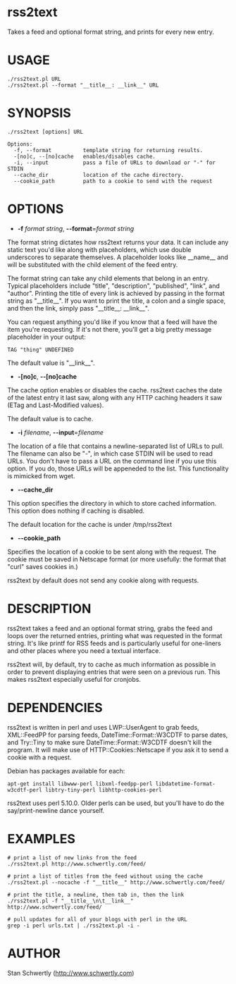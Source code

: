 # rss2text

Takes a feed and optional format string, and prints for every new entry.

# USAGE

	./rss2text.pl URL
	./rss2text.pl --format "__title__: __link__" URL

# SYNOPSIS

	./rss2text [options] URL

	Options:
	  -f, --format          template string for returning results.
	  -[no]c, --[no]cache   enables/disables cache.
	  -i, --input           pass a file of URLs to download or "-" for STDIN
	  --cache_dir           location of the cache directory.
	  --cookie_path         path to a cookie to send with the request

# OPTIONS

- __\-f__ _format string_, __\--format__=_format string_

The format string dictates how rss2text returns your data. It can include any
static text you'd like along with placeholders, which use double underscores
to separate themselves. A placeholder looks like \_\_name\_\_ and will be substituted
with the child element of the feed entry. 

The format string can take any child elements that belong in an entry. Typical
placeholders include "title", "description", "published", "link", and "author".
Printing the title of every link is achieved by passing in the format string as
"\_\_title\_\_". If you want to print the title, a colon and a single
space, and then the link, simply pass "\_\_title\_\_: \_\_link\_\_".

You can request anything you'd like if you know that a feed will have the item
you're requesting. If it's not there, you'll get a big pretty message placeholder
in your output:

    TAG "thing" UNDEFINED

The default value is "\_\_link\_\_".

- __\-\[no\]c__, __\--\[no\]cache__

The cache option enables or disables the cache. rss2text caches the date of the
latest entry it last saw, along with any HTTP caching headers it saw (ETag and 
Last-Modified values).

The default value is to cache.

- __\-i__ _filename_, __\--input__=_filename_

The location of a file that contains a newline-separated list of URLs to pull.
The filename can also be "-", in which case STDIN will be used to read URLs.
You don't have to pass a URL on the command line if you use this option. If you
do, those URLs will be appeneded to the list. This functionality is mimicked
from wget.

- __\--cache\_dir__

This option specifies the directory in which to store cached information. This
option does nothing if caching is disabled.

The default location for the cache is under /tmp/rss2text

- __\--cookie\_path__

Specifies the location of a cookie to be sent along with the request. The cookie
must be saved in Netscape format (or more usefully: the format that "curl"
saves cookies in.)

rss2text by default does not send any cookie along with requests.

# DESCRIPTION

rss2text takes a feed and an optional format string, grabs the feed and loops
over the returned entries, printing what was requested in the format string.
It's like printf for RSS feeds and is particularly useful for one-liners and
other places where you need a textual interface.

rss2text will, by default, try to cache as much information as possible in order to
prevent displaying entries that were seen on a previous run. This makes rss2text
especially useful for cronjobs.

# DEPENDENCIES

rss2text is written in perl and uses LWP::UserAgent to grab feeds, XML::FeedPP
for parsing feeds, DateTime::Format::W3CDTF to parse dates, and Try::Tiny to
make sure DateTime::Format::W3CDTF doesn't kill the program. It will make
use of HTTP::Cookies::Netscape if you ask it to send a cookie with a request.

Debian has packages available for each:

	apt-get install libwww-perl libxml-feedpp-perl libdatetime-format-w3cdtf-perl libtry-tiny-perl libhttp-cookies-perl

rss2text uses perl 5.10.0. Older perls can be used, but you'll have to do the
say/print-newline dance yourself.

# EXAMPLES

	# print a list of new links from the feed
	./rss2text.pl http://www.schwertly.com/feed/

	# print a list of titles from the feed without using the cache
	./rss2text.pl --nocache -f "__title__" http://www.schwertly.com/feed/

	# print the title, a newline, then tab in, then the link
	./rss2text.pl -f "__title__\n\t__link__" http://www.schwertly.com/feed/

	# pull updates for all of your blogs with perl in the URL
	grep -i perl urls.txt | ./rss2text.pl -i -

# AUTHOR

Stan Schwertly (http://www.schwertly.com)
